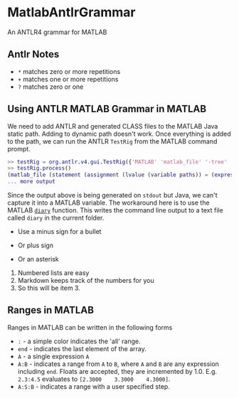 # MatlabAntlrGrammar

An ANTLR4 grammar for MATLAB

## Antlr Notes

* `*` matches zero or more repetitions
* `+` matches one or more repetitions
* `?` matches zero or one

## Using ANTLR MATLAB Grammar in MATLAB

We need to add ANTLR and generated CLASS files to the MATLAB Java static path. Adding to dynamic path doesn't work. Once everything is added to the path, we can run the ANTLR `TestRig` from the MATLAB command prompt.

```matlab
>> testRig = org.antlr.v4.gui.TestRig({'MATLAB' 'matlab_file' '-tree' 'startup.m'})
>> testRig.process()
(matlab_file (statement (assignment (lvalue (variable paths)) = (expression (cell { (expression_list (expression (lvalue (variable pwd))) , (expression 'D:\Source\BitBucket\vinodkhare\MATLAB-PEP') , (expression 'D:\Source\BitBucket\vinodkhare\MATLAB-Javelin')) }))) ;) (statement (for_statement for 
... more output
```

Since the output above is being generated on `stdout` but Java, we can't capture it into a MATLAB variable. The workaround here is to use the MATLAB [`diary`](https://www.mathworks.com/help/matlab/ref/diary.html) function. This writes the command line output to a text file called `diary` in the current folder.

- Use a minus sign for a bullet
+ Or plus sign
* Or an asterisk

1. Numbered lists are easy
2. Markdown keeps track of
   the numbers for you
7. So this will be item 3.

## Ranges in MATLAB

Ranges in MATLAB can be written in the following forms

* `:` - a simple color indicates the 'all' range.
* `end` - indicates the last element of the array.
* `A` - a single expression `A`
* `A:B` - indicates a range from `A` to `B`, where `A` and `B` are any expression including `end`. Floats are accepted, they are incremented by 1.0. E.g. `2.3:4.5` evaluates to `[2.3000    3.3000    4.3000]`.
* `A:S:B` - indicates a range with a user specified step.